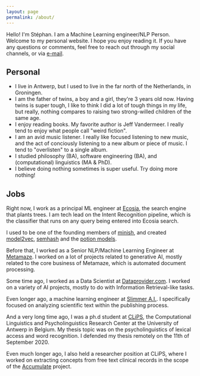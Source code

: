 ```yaml
---
layout: page
permalink: /about/
---
```


Hello! I'm Stéphan. I am a Machine Learning engineer/NLP Person. Welcome to my personal website. I hope you enjoy reading it. If you have any questions or comments, feel free to reach out through my social channels, or via [e-mail](mailto:stephan.tul+github@gmail.com).

## Personal

* I live in Antwerp, but I used to live in the far north of the Netherlands, in Groningen.
* I am the father of twins, a boy and a girl, they're 3 years old now. Having twins is super tough, I like to think I did a lot of tough things in my life, but really, nothing compares to raising two strong-willed children of the same age.
* I enjoy reading books. My favorite author is Jeff Vandermeer. I really tend to enjoy what people call "weird fiction".
* I am an avid music listener. I really like focused listening to new music, and the act of conciously listening to a new album or piece of music. I tend to "overlisten" to a single album.
* I studied philosophy (BA), software engineering (BA), and (computational) linguistics (MA & PhD).
* I believe doing nothing sometimes is super useful. Try doing more nothing!

## Jobs

Right now, I work as a principal ML engineer at [Ecosia](https://www.ecosia.org/), the search engine that plants trees. I am tech lead on the Intent Recognition pipeline, which is the classifier that runs on any query being entered into Ecosia search.

I used to be one of the founding members of [minish](https://github.com/MinishLab), and created [model2vec](https://github.com/MinishLab/model2vec), [semhash](https://github.com/MinishLab/semhash) and the [potion models](https://huggingface.co/collections/minishlab/potion-6721e0abd4ea41881417f062).

Before that, I worked as a Senior NLP/Machine Learning Engineer at [Metamaze](https://www.metamaze.eu). I worked on a lot of projects related to generative AI, mostly related to the core business of Metamaze, which is automated document processing.

Some time ago, I worked as a Data Scientist at [Dataprovider.com](https://www.dataprovider.com). I worked on a variety of AI projects, mostly to do with Information Retrieval-like tasks.

Even longer ago, a machine learning engineer at [Slimmer A.I.](https://www.slimmer.ai). I specifically focused on  analyzing scientific text within the publishing process.

And a very long time ago, I was a ph.d student at [CLiPS](http://www.clips.ua.ac.be), the Computational Linguistics and Psycholinguistics Research Center at the University of Antwerp in Belgium. My thesis topic was on the psycholinguistics of lexical access and word recognition. I defended my thesis remotely on the 11th of September 2020.

Even much longer ago, I also held a researcher position at CLiPS, where I worked on extracting concepts from free text clinical records in the scope of the [Accumulate](http://www.accumulate.be) project.

